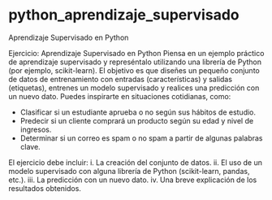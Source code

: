 # python_aprendizaje_supervisado
Aprendizaje Supervisado en Python

Ejercicio: Aprendizaje Supervisado en Python
Piensa en un ejemplo práctico de aprendizaje supervisado y represéntalo utilizando una librería de Python (por ejemplo, scikit-learn). El objetivo es que diseñes un pequeño conjunto de datos de entrenamiento con entradas (características) y salidas (etiquetas), entrenes un modelo supervisado y realices una predicción con un nuevo dato.
Puedes inspirarte en situaciones cotidianas, como:
  - Clasificar si un estudiante aprueba o no según sus hábitos de estudio.
  - Predecir si un cliente comprará un producto según su edad y nivel de ingresos.
  - Determinar si un correo es spam o no spam a partir de algunas palabras clave.

El ejercicio debe incluir:
  i. La creación del conjunto de datos.
  ii. El uso de un modelo supervisado con alguna librería de Python (scikit-learn, pandas, etc.).
  iii. La predicción con un nuevo dato.
  iv. Una breve explicación de los resultados obtenidos.
